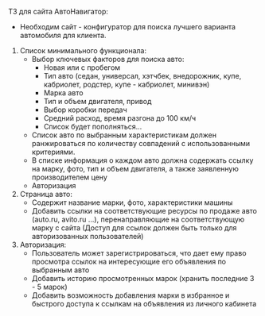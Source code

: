 ТЗ для сайта АвтоНавигатор:
* Необходим сайт - конфигуратор для поиска лучшего варианта автомобиля для клиента.
1. Список минимального функционала:
	* Выбор ключевых факторов для поиска авто:
		* Новая или с пробегом
		* Тип авто (седан, универсал, хэтчбек, внедорожник, купе, кабриолет, родстер, купе - кабриолет, минивэн)
		* Марка авто
		* Тип и объем двигателя, привод
		* Выбор коробки передач
		* Средний расход, время разгона до 100 км/ч
		* Список будет пополняться...
	* Список авто по выбранным характеристикам должен ранжироваться по количеству совпадений с использованными критериями.
	* В списке информация о каждом авто должна содержать ссылку на марку, фото, тип и объем двигателя, а также заявленную производителем цену
	* Авторизация
2. Страница авто:
	* Содержит название марки, фото, характеристики машины
	* Добавить ссылки на соответствующие ресурсы по продаже авто (auto.ru, avito.ru ...), перенаправляющие на соответствующую марку с сайта (Доступ для ссылок должен быть только для авторизованных пользователей)
3. Авторизация:
	* Пользователь может зарегистрироваться, что дает ему право просмотра ссылок на интересующие его объявления по выбранным авто
	* Добавить историю просмотренных марок (хранить последние 3 - 5 марок)
	* Добавить возможность добавления марки в избранное и быстрого доступа к ссылкам на объявления из личного кабинета